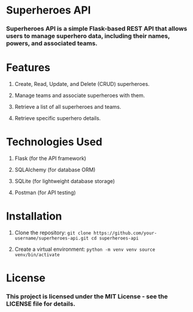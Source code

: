 # Superheroes API

### Superheroes API is a simple Flask-based REST API that allows users to manage superhero data, including their names, powers, and associated teams.

# Features
1. Create, Read, Update, and Delete (CRUD) superheroes.

2. Manage teams and associate superheroes with them.

3. Retrieve a list of all superheroes and teams.

4. Retrieve specific superhero details.

# Technologies Used
1. Flask (for the API framework)

2. SQLAlchemy (for database ORM)

3. SQLite (for lightweight database storage)

4. Postman (for API testing)

# Installation

1. Clone the repository:
`git clone https://github.com/your-username/superheroes-api.git
cd superheroes-api`

2. Create a virtual environment:
`python -m venv venv
source venv/bin/activate`


# License
### This project is licensed under the MIT License - see the LICENSE file for details.

